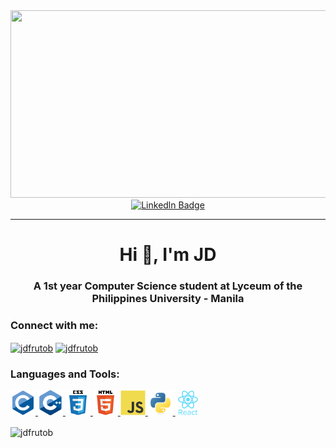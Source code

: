 <div id="header" align="center">
  <img src="https://i.pinimg.com/originals/15/e7/e3/15e7e300166c962d3b8a22f60b5cac9e.gif" width="600" height="300"/>
</div>

<div id="badges" align="center">
  <a href="https://www.linkedin.com/in/william-cris-hod-73810b1b7/" target="_blank">
    <img src="https://img.shields.io/badge/Linkedln-blue?style=for-the-badge&logo=linkedln&logoColor=white" alt="Linkedln Badge"/>
  </a>
  
</div>


---

<h1 align="center">Hi 👋, I'm JD</h1>
<h3 align="center">A 1st year Computer Science student at Lyceum of the Philippines University - Manila</h3>

<h3 align="left">Connect with me:</h3>
<p align="left">
<a href="https://fb.com/jdfrutob" target="blank"><img align="center" src="https://raw.githubusercontent.com/rahuldkjain/github-profile-readme-generator/master/src/images/icons/Social/facebook.svg" alt="jdfrutob" height="30" width="40" /></a>
<a href="https://instagram.com/jdfrutob" target="blank"><img align="center" src="https://raw.githubusercontent.com/rahuldkjain/github-profile-readme-generator/master/src/images/icons/Social/instagram.svg" alt="jdfrutob" height="30" width="40" /></a>
</p>

<h3 align="left">Languages and Tools:</h3>
<p align="left"> <a href="https://www.cprogramming.com/" target="_blank" rel="noreferrer"> <img src="https://raw.githubusercontent.com/devicons/devicon/master/icons/c/c-original.svg" alt="c" width="40" height="40"/> </a> <a href="https://www.w3schools.com/cpp/" target="_blank" rel="noreferrer"> <img src="https://raw.githubusercontent.com/devicons/devicon/master/icons/cplusplus/cplusplus-original.svg" alt="cplusplus" width="40" height="40"/> </a> <a href="https://www.w3schools.com/css/" target="_blank" rel="noreferrer"> <img src="https://raw.githubusercontent.com/devicons/devicon/master/icons/css3/css3-original-wordmark.svg" alt="css3" width="40" height="40"/> </a> <a href="https://www.w3.org/html/" target="_blank" rel="noreferrer"> <img src="https://raw.githubusercontent.com/devicons/devicon/master/icons/html5/html5-original-wordmark.svg" alt="html5" width="40" height="40"/> </a> <a href="https://developer.mozilla.org/en-US/docs/Web/JavaScript" target="_blank" rel="noreferrer"> <img src="https://raw.githubusercontent.com/devicons/devicon/master/icons/javascript/javascript-original.svg" alt="javascript" width="40" height="40"/> </a> <a href="https://www.python.org" target="_blank" rel="noreferrer"> <img src="https://raw.githubusercontent.com/devicons/devicon/master/icons/python/python-original.svg" alt="python" width="40" height="40"/> </a> <a href="https://reactjs.org/" target="_blank" rel="noreferrer"> <img src="https://raw.githubusercontent.com/devicons/devicon/master/icons/react/react-original-wordmark.svg" alt="react" width="40" height="40"/> </a> </p>

<p><img align="center" src="https://github-readme-stats.vercel.app/api/top-langs?username=jdfrutob&show_icons=true&locale=en&layout=compact" alt="jdfrutob" /></p>


<!---
jdfrutob/jdfrutob is a ✨ special ✨ repository because its `README.md` (this file) appears on your GitHub profile.
You can click the Preview link to take a look at your changes.
--->
